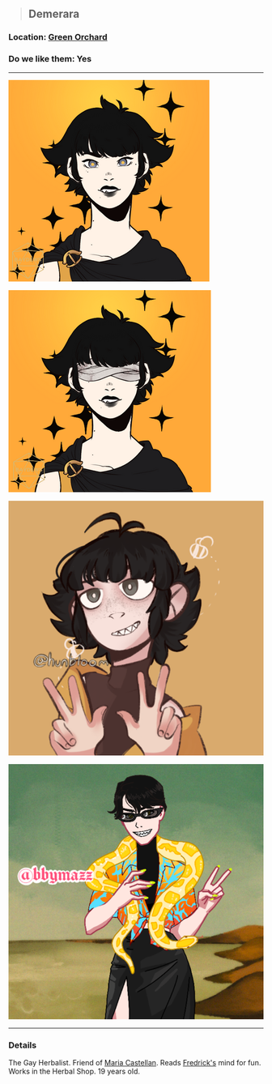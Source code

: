 >## Demerara

### Location: [Green Orchard](Notes/Locations/Green%20Orchard.md)

### Do we like them: Yes

***

![demerara](../../../Templates/images/npc-demerara.png "demerara hot")

![demerara](../../../Templates/images/npc-demerara-bandage.png "demerara even hotter")

![demerara](../../../Templates/images/npc-demerara-2.png "demerara yassified")

![demerara](../../../Templates/images/npc-demerara-3.png "demerara yassified")

***

### Details

The Gay Herbalist. Friend of [Maria Castellan](Maria%20Castellan.md). Reads [Fredrick's](Notes/Characters/PCs/Alphonse%20Steele.md#Family) mind for fun. Works in the Herbal Shop. 19 years old.